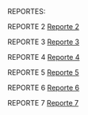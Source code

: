 REPORTES:

REPORTE 2
[Reporte 2](https://www.canva.com/design/DAFwasneaWc/uULbxwI4cmzJlZKApIxJSA/edit?utm_content=DAFwasneaWc&utm_campaign=designshare&utm_medium=link2&utm_source=sharebutton)

REPORTE 3
[Reporte 3](https://www.canva.com/design/DAFxuzK2fms/iI312BcFJFeItpC6gSQbYA/edit?utm_content=DAFxuzK2fms&utm_campaign=designshare&utm_medium=link2&utm_source=sharebutton)

REPORTE 4
[Reporte 4](https://www.canva.com/design/DAFyYHkiDAU/sCsrCYlmvdUelDh6fVKYmA/edit)

REPORTE 5
[Reporte 5](https://www.canva.com/design/DAF09IgdR-o/rPYMv1vSw_h3q8VXQSvxIQ/edit)

REPORTE 6
[Reporte 6](https://www.canva.com/design/DAFzspSlJZY/-S304LT6QYHqwBNbhXhNtQ/edit)

REPORTE 7
[Reporte 7](https://www.canva.com/design/DAF09IgdR-o/rPYMv1vSw_h3q8VXQSvxIQ/edit?utm_content=DAF09IgdR-o&utm_campaign=designshare&utm_medium=link2&utm_source=sharebutton)